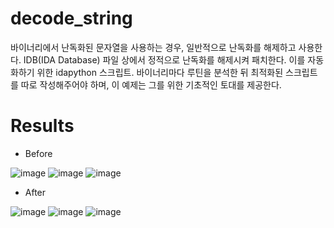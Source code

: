 # decode_string
바이너리에서 난독화된 문자열을 사용하는 경우, 일반적으로 난독화를 해제하고 사용한다. IDB(IDA Database) 파일 상에서 정적으로 난독화를 해제시켜 패치한다. 이를 자동화하기 위한 idapython 스크립트. 바이너리마다 루틴을 분석한 뒤 최적화된 스크립트를 따로 작성해주어야 하며, 이 예제는 그를 위한 기초적인 토대를 제공한다.

# Results
- Before

![image](https://user-images.githubusercontent.com/49597086/128155181-2abfc218-185c-46b4-9bbd-d59f842b5a81.png)
![image](https://user-images.githubusercontent.com/49597086/128155332-2dafcd5d-54e9-45d8-95a9-282a8acb1021.png)
![image](https://user-images.githubusercontent.com/49597086/128155431-fe14956b-efe3-4e14-8979-0b9f964145f6.png)

- After

![image](https://user-images.githubusercontent.com/49597086/128155798-b29b2104-d889-4560-852e-cb3c9a22d4d2.png)
![image](https://user-images.githubusercontent.com/49597086/128155847-12b6326a-a038-485b-a6cd-dd1a5c4e521b.png)
![image](https://user-images.githubusercontent.com/49597086/128155887-06375e39-a214-4bb9-878a-9c437f0f9445.png)
